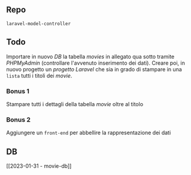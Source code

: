 ## Repo
`laravel-model-controller`

## Todo
Importare in nuovo *DB* la tabella *movies* in allegato qua sotto tramite *PHPMyAdmin* (controllare l'avvenuto inserimento dei dati).
Creare poi, in nuovo progetto un *progetto Laravel* che sia in grado di stampare in una `lista` tutti i titoli dei *movie*.

### Bonus 1
Stampare tutti i dettagli della tabella *movie* oltre al titolo

### Bonus 2
Aggiungere un `front-end` per abbellire la rappresentazione dei dati

## DB
[[2023-01-31 - movie-db]]
